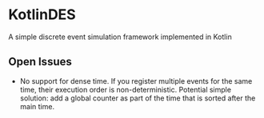 # KotlinDES

A simple discrete event simulation framework implemented in Kotlin



## Open Issues
 
* No support for dense time. If you register multiple
  events for the same time, their execution order is 
  non-deterministic. Potential simple solution: add a 
  global counter as part of the time that is sorted 
  after the main time.
  